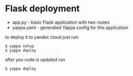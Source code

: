 # Flask deployment 
- app.py - basic Flask application with two routes 
- yappa.yaml - generated Yappa config for this application 

to deploy it to yandex cloud just run:
```shell 
$ yappa setup 
$ yappa deploy 
```

after you code is updated run 
```shell 
$ yappa deploy 
```